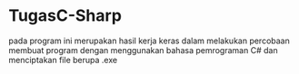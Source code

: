 # TugasC-Sharp
pada program ini merupakan hasil kerja keras dalam melakukan percobaan membuat program dengan menggunakan bahasa pemrograman C# dan menciptakan file berupa .exe
